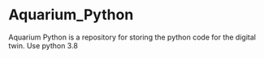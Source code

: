 # Aquarium_Python
Aquarium Python is a repository for storing the python code for the digital twin.
Use python 3.8

